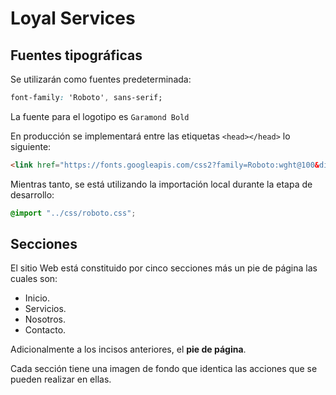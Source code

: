 # Loyal Services

## Fuentes tipográficas

Se utilizarán como fuentes predeterminada:

``` css
font-family: 'Roboto', sans-serif;
```

La fuente para el logotipo es `Garamond Bold`

En producción se implementará entre las etiquetas `<head></head>` lo siguiente:

``` html
<link href="https://fonts.googleapis.com/css2?family=Roboto:wght@100&display=swap" rel="stylesheet"> 
```

Mientras tanto, se está utilizando la importación local durante la etapa de desarrollo:

``` scss
@import "../css/roboto.css";
```

## Secciones

El sitio Web está constituido por cinco secciones más un pie de página las cuales son:

+ Inicio.
+ Servicios.
+ Nosotros.
+ Contacto.

Adicionalmente a los incisos anteriores, el **pie de página**.

Cada sección tiene una imagen de fondo que identica las acciones que se pueden realizar en ellas.